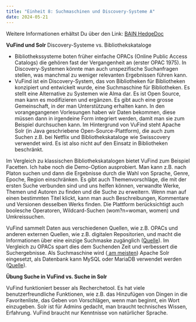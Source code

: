 ```yaml
---
title: "Einheit 8: Suchmaschinen und Discovery-Systeme A"
date: 2024-05-21
---
```

Weitere Informationen erhältst Du über den Link: 
<a href="https://pad.gwdg.de/HW9D520ORJu79RoIEueNCw#">BAIN HedgeDoc</a>

**VuFind und Solr**
Discovery-Systeme vs. Bibliothekskataloge
- Bibliothekssysteme boten früher einfache OPACs (Online Public Access Catalogs) die gehören fast der Vergangenheit an (erster OPAC 1975). In Discovery-Systemen könnte man auch unspezifische Suchanfragen stellen, was manchmal zu weniger relevanten Ergebnissen führen kann.
- VuFind ist ein Discovery-System, das von Bibliotheken für Bibliotheken konzipiert und entwickelt wurde, eine Suchmaschine für Bibliotheken. Es stellt eine Alternative zu Systemen wie Alma dar. Es ist Open Source, man kann es modifizieren und ergänzen. Es gibt auch eine grosse Gemeinschaft, in der man Unterstützung erhalten kann.
In den vorangegangenen Vorlesungen haben wir Daten bekommen, diese müssen dann in irgendeine Form integriert werden, damit man sie zum Beispiel durchsuchen kann. Im Hintergrund von VuFind steht Apache Solr (in Java geschriebene Open-Source-Plattform), die auch zum Suchen z.B. bei Netflix und Bibliothekskataloge wie Swisscovery verwendet wird. Es ist also nicht auf den Einsatz in Bibliotheken beschränkt.

Im Vergleich zu klassischen Bibliothekskatalogen bietet VuFind zum Beispiel Facetten. Ich habe noch die Demo-Option ausprobiert. Man kann z.B. nach Platon suchen und dann die Ergebnisse durch die Wahl von Sprache, Genre, Epoche, Region einschränken. Es gibt auch Themenvorschläge, die mit der ersten Suche verbunden sind und uns helfen können, verwandte Werke, Themen und Autoren zu finden und die Suche zu erweitern. Wenn man auf einen bestimmten Titel klickt, kann man auch Beschreibungen, Kommentare und Versionen desselben Werks finden. Die Plattform berücksichtigt auch boolesche Operatoren, Wildcard-Suchen (wom?n=woman, women) und Umkreissuchen.

VuFind sammelt Daten aus verschiedenen Quellen, wie z.B. OPACs und anderen externen Quellen, wie z.B. digitalen Repositorien, und macht die Informationen über eine einzige Suchmaske zugänglich (<a href="https://www.researchgate.net/profile/Bijan-Roy-4/publication/366837314_Discovery_Layer_in_Library_Retrieval_VuFind_as_an_Open_Source_Service_for_Academic_Libraries_in_Developing_Countries/links/63b451f6c3c99660ebc70324/Discovery-Layer-in-Library-Retrieval-VuFind-as-an-Open-Source-Service-for-Academic-Libraries-in-Developing-Countries.pdf">Quelle</a>). Im Vergleich zu OPACs spart dies dem Suchenden Zeit und verbessert die Suchergebnisse.  Als Suchmaschine wird (<a href="file:///Users/eva/Downloads/LearningVuFind.pdf"> am meisten</a>) Apache Solr eingesetzt, als Datenbank kann MySQL oder MariaDB verwendet werden (<a href="https://d1wqtxts1xzle7.cloudfront.net/109582290/Bridging_the_Gap_VuFind_as_a_Discovery_Interface-libre.pdf?1703579441=&response-content-disposition=inline%3B+filename%3DBridging_the_Gap_VuFind_as_a_Discovery_I.pdf&Expires=1720296219&Signature=DJdzN~eNWvy18jzIh~dzcnDeBm30bxlnFJnx~cvk5vJd1hqDlqx4UmdJHQmfvfoxQzarTVCeGd6OXZ0Zgokqq6eQjrc2DExXozLzCjaM1m3zxpvUk1enVgGNf7rba2N4w8iHkrCz8pkuiPppZeVl1fyyxroB0cN695v7rZcG2Vkpkk~WwIgE2YaqLXzFXyD6h47ccgIYc955QDnKHQ6cey~iRhdrl~l5unYA0L3vPUTim~eFRcawb7PRtUQkn2JVmnGUGaJ6Ta19LvrswIbxL1CaSssHdhhV0bNSn0p0FOtxmu8olfVbNz9Am9a0HWKs-Amb5d-ydgIzL80ExCrv1w__&Key-Pair-Id=APKAJLOHF5GGSLRBV4ZA">Quelle</a>).

**Übung Suche in VuFind vs. Suche in Solr**

VuFind funktioniert besser als Recherchetool. Es hat viele benutzerfreundliche Funktionen, wie z.B. das Hinzufügen von Dingen in die Favoritenliste, das Geben von Vorschlägen, wenn man beginnt, ein Wort einzugeben. Solr ist für Admins gedacht, man braucht technisches Wissen, Erfahrung. VuFind braucht nur Kenntnisse von natürlicher Sprache.
